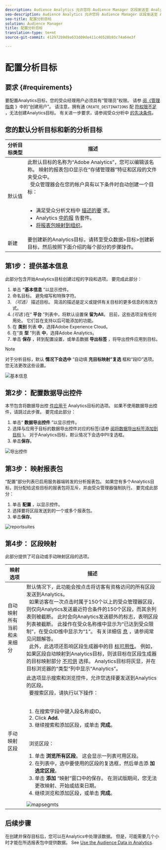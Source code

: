 ```yaml
---
description: Audience Analytics 允许您将 Audience Manager 区段发送至 Analytics。要使用此功能，请在 Audience Manager 中创建一个 Analytics 目标，然后再将区段映射到该目标。
seo-description: Audience Analytics 允许您将 Audience Manager 区段发送至 Analytics。要使用此功能，请在 Audience Manager 中创建一个 Analytics 目标，然后再将区段映射到该目标。
seo-title: 配置分析目标
solution: Audience Manager
title: 配置分析目标
translation-type: tm+mt
source-git-commit: 412972b9d9a633d09de411c46528b93c74a64e3f

---
```



# 配置分析目标

## 要求 {#requirements}

要配置Analytics目标，您的受众经理用户必须具有“管理员”权限。 请参 [阅《管理指南](/help/using/features/administration/administration-overview.md#create-users) 》中的“创建用户”。 请注意，拥有通 `CREATE_DESTINATIONS` 配 [符权限不足](/help/using/features/administration/administration-overview.md#wild-card-permissions) ，无法创建Analytics目标。
有关进一步要求，请参阅受众分析中 [的先决条件](https://docs.adobe.com/content/help/en/analytics/integration/audience-analytics/mc-audiences-aam.html)。

## 您的默认分析目标和新的分析目标

| 分析目标类型 | 描述 |
|---|---|
| 默认值 | 此默认目标的名称为“Adobe Analytics”，您可以编辑该名称。 映射的报表包ID显示在“存储管理器”特征和区段的文件夹受众中。 <br>  受众管理器会在您的帐户具有以下条件时自动创建一个目标： <br>  <ul><li>满足受众分析文档中 [描述的要](https://docs.adobe.com/content/help/en/analytics/integration/audience-analytics/mc-audiences-aam.html) 求。</li><li>Analytics [中的报](https://docs.adobe.com/content/help/en/analytics/admin/manage-report-suites/report-suites-admin.html) 告套件。</li><li>[将报表包映射到组织](https://docs.adobe.com/content/help/en/core-services/interface/about-core-services/report-suite-mapping.html)。</li></ul> |
| 新建 | 要创建新的Analytics目标，请转至受众数据>目标>创建新目标，然后按照下面介绍的每个部分的步骤操作。 |

## 第1步： 提供基本信息

此部分包含开始Analytics目标创建过程的字段和选项。 要完成此部分：

1. 单击 **“基本信息** ”以显示控件。
2. 命名目标。 避免缩写和特殊字符。
3. *（可选）* 描述目标。 简洁的描述是定义或提供有关目标的更多信息的有效方式。
4. *(可选* )在“ **平台** ”列表中，将默认设置保 **留为All**。 目前，这些选项没有任何用处。 它们旨在支持以后可能添加的功能。
5. 在 **类别** 列表 **中**，选择Adobe Experience Cloud。
6. 在“类 **型** ”列表 **中**，选择Adobe Analytics。
7. 单击 **保存** ，转到配置设置，或单击数据 **导出标签** ，将导出控件应用到目标。

>[!NOTE]
>
>对于分析目标，默认 **情况下会选中** “自动填 **充目标映射”复选** 框和“段ID”选项。 您无法更改这些设置。

![基本信息](assets/basicinformation.png)

## 第2步： 配置数据导出控件

本节包含将数据导出控 [件应用于](/help/using/features/data-export-controls.md) Analytics目标的选项。 如果不使用数据导出控件，请跳过此步骤。 要完成此部分：

1. 单击“ **数据导出控件** ”以显示控件。
1. 选择与应用于目标的数据导出控件对应的标签(请参 [阅将数据导出标签添加到目标](/help/using/features/destinations/add-data-export-labels.md) )。 对于Analytics目标，默认情况下会选中PII复选框。
1. 单击&#x200B;**保存**。

![导出控件](assets/exportControls.png)

## 第3步： 映射报表包

“配置”部分列表已启用服务器端转发的分析报表包。 如果您有多个Analytics目标，则分配给这些目标的报表包将互斥，并由受众管理器强制执行。 要完成此部分：

1. 单击 **配置** ，以显示控件。
1. 选择要将区段发送到的一个或多个报表包。
1. 单击&#x200B;**保存**。

![reportsuites](assets/reportSuites.png)

## 第4步： 区段映射

此部分提供了可自动或手动映射区段的选项。

| 映射选项 | 描述 |
|---|---|
| 自动映射所有当前和未来细分 | 默认情况下，此功能会按点击将访客有资格访问的所有区段发送到Analytics。 <br>  如果访客在一次点击时属于150个以上的受众管理器区段，则仅向Analytics发送最近符合条件的150个区段，而其余列表则被截断。 此时会向Analytics发送额外的标志，表明区段列表被截断。 此操作在受众名称维中显示为“已达到受众限制”，在受众ID维中显示为“1”。 有关详细信 [息](https://docs.adobe.com/content/help/en/analytics/integration/audience-analytics/audience-analytics-workflow/mc-audiences-faqs.html) ，请参阅常见问题解答。 <br>  此外，此选项还影响区段生成器中的目 [标可用性](/help/using/features/segments/segment-builder.md)。 例如，如果区段自动映射到Analytics目标，则该目标在区段生成器的目标映射部分 [不可供](/help/using/features/segments/segment-builder.md#segment-builder-controls-destinations) 选择。 Analytics目标将灰显，并在目标浏览器的“类型”列中显示“Analytics”。 |
| 手动映射区段 | 此选项显示搜索和浏览控件，允许您选择要发送到Analytics的区段。 <br>  要搜索区段，请执行以下操作： <br>  <ol><li>在搜索字段中键入段名称或ID。</li><li>Click <b>Add.</b></li><li>继续搜索和添加区段，或单击 <b>完成</b>。</li></ol><br>  浏览区段： <ol><li>单击 <b>浏览所有区段</b>。 这会显示一列表可用区段。</li><li>在列表中，选中要使用的区段的复选框，然后单击添 <b>加选定区段</b>。</li><li>单击 <b>添加</b> “映射”窗口中的保存。 在测试版期间，您无法更改映射、开始或结束日期。</li><li>继续浏览和添加区段，或单击 <b>完成</b>。</li></ol> ![mapsegmts](assets/mapSegments.png) |

## 后续步骤

在创建并保存目标后，您可以在Analytics中处理该数据。 但是，可能需要几个小时才能在所选报表包中提供数据。 See [Use the Audience Data in Analytics](https://docs.adobe.com/content/help/en/analytics/integration/audience-analytics/audience-analytics-workflow/use-audience-data-analytics.html).
